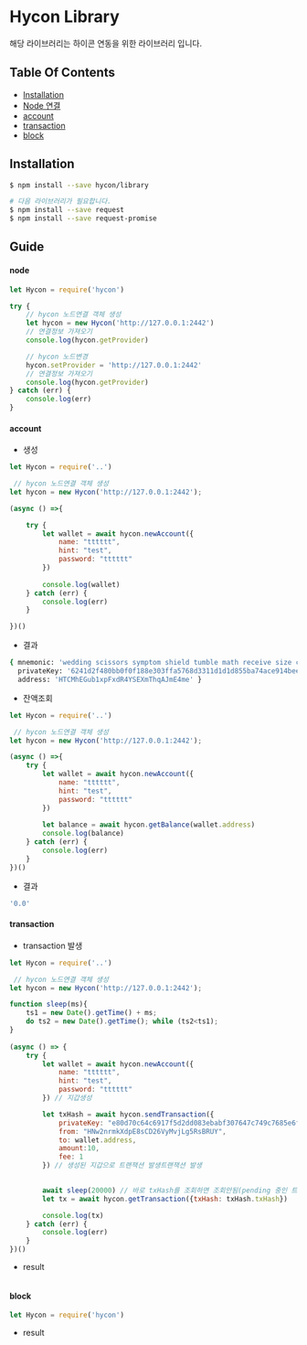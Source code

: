 # Hycon Library

해당 라이브러리는 하이콘 연동을 위한 라이브러리 입니다.

## Table Of Contents

* [Installation](##Installation)
* [Node 연결](#node)
* [account](#account)
* [transaction](#transaction)
* [block](#block)

## Installation

```bash
$ npm install --save hycon/library

# 다음 라이브러리가 필요합니다.
$ npm install --save request
$ npm install --save request-promise
```

## Guide

#### node

```javascript
let Hycon = require('hycon')

try {
    // hycon 노드연결 객체 생성
    let hycon = new Hycon('http://127.0.0.1:2442')
    // 연결정보 가져오기
    console.log(hycon.getProvider) 

    // hycon 노드변경
    hycon.setProvider = 'http://127.0.0.1:2442' 
    // 연결정보 가져오기
    console.log(hycon.getProvider)
} catch (err) {
    console.log(err)
}
```

#### account

* 생성

```javascript
let Hycon = require('..')

 // hycon 노드연결 객체 생성
let hycon = new Hycon('http://127.0.0.1:2442');

(async () =>{

    try {
        let wallet = await hycon.newAccount({
            name: "tttttt",
            hint: "test",
            password: "tttttt"
        })
    
        console.log(wallet)
    } catch (err) {
        console.log(err)
    }

})()
```

* 결과

```bash
{ mnemonic: 'wedding scissors symptom shield tumble math receive size cheap account cash embody',
  privateKey: '6241d2f480bb0f0f188e303ffa5768d3311d1d1d855ba74ace914bee49eb33bc',
  address: 'HTCMhEGub1xpFxdR4YSEXmThqAJmE4me' }
```

* 잔액조회

```javascript
let Hycon = require('..')

 // hycon 노드연결 객체 생성
let hycon = new Hycon('http://127.0.0.1:2442');

(async () =>{
    try {
        let wallet = await hycon.newAccount({
            name: "tttttt",
            hint: "test",
            password: "tttttt"
        })
        
        let balance = await hycon.getBalance(wallet.address)
        console.log(balance)
    } catch (err) {
        console.log(err)
    }
})()

```

* 결과

```bash
'0.0'
```

#### transaction

* transaction 발생

```javascript
let Hycon = require('..')

 // hycon 노드연결 객체 생성
let hycon = new Hycon('http://127.0.0.1:2442');

function sleep(ms){
    ts1 = new Date().getTime() + ms;
    do ts2 = new Date().getTime(); while (ts2<ts1);
}
  
(async () => {
    try {
        let wallet = await hycon.newAccount({
            name: "tttttt",
            hint: "test",
            password: "tttttt"
        }) // 지갑생성

        let txHash = await hycon.sendTransaction({
            privateKey: "e80d70c64c6917f5d2dd083ebabf307647c749c7685e6f1f2dd82eb0c1573490",
            from: "HNw2nrmkXdpE8sCD26VyMvjLg5RsBRUY",
            to: wallet.address,
            amount:10,
            fee: 1
        }) // 생성된 지갑으로 트랜잭션 발생트랜잭션 발생

        
        await sleep(20000) // 바로 txHash를 조회하면 조회안됨(pending 중인 트랜잭션 조회안됨)
        let tx = await hycon.getTransaction({txHash: txHash.txHash})

        console.log(tx)
    } catch (err) {
        console.log(err)
    }
})()
```

* result

```bash
```

#### block

```javascript
let Hycon = require('hycon')
```

* result

```bash
```